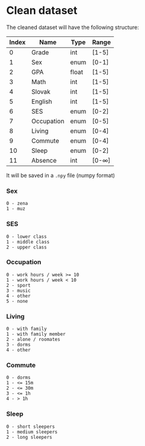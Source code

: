 # Clean dataset

The cleaned dataset will have the following structure:

| Index | Name       | Type  | Range |
|-------|------------|-------|-------|
| 0     | Grade      | int   | [1-5] |
| 1     | Sex        | enum  | [0-1] |
| 2     | GPA        | float | [1-5] |
| 3     | Math       | int   | [1-5] |
| 4     | Slovak     | int   | [1-5] |
| 5     | English    | int   | [1-5] |
| 6     | SES        | enum  | [0-2] |
| 7     | Occupation | enum  | [0-5] |
| 8     | Living     | enum  | [0-4] |
| 9     | Commute    | enum  | [0-4] |
| 10    | Sleep      | enum  | [0-2] |
| 11    | Absence    | int   | [0-∞] |

It will be saved in a `.npy` file (numpy format)

### Sex

```
0 - zena
1 - muz
```

### SES

```
0 - lower class
1 - middle class
2 - upper class
```

### Occupation

```
0 - work hours / week >= 10
1 - work hours / week < 10
2 - sport
3 - music
4 - other
5 - none
```

### Living

```
0 - with family
1 - with family member
2 - alone / roomates
3 - dorms
4 - other
```

### Commute

```
0 - dorms
1 - <= 15m
2 - <= 30m
3 - <= 1h
4 - > 1h
```

### Sleep

```
0 - short sleepers
1 - medium sleepers
2 - long sleepers
```
